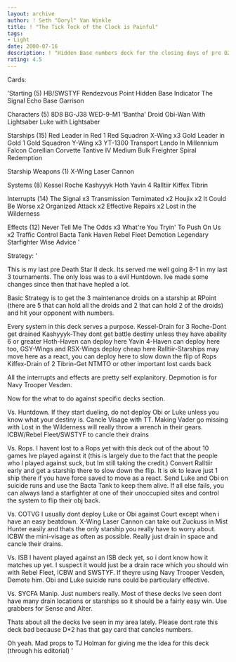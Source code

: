 ```yaml
---
layout: archive
author: ! Seth "Ooryl" Van Winkle
title: ! "The Tick Tock of the Clock is Painful"
tags:
- Light
date: 2000-07-16
description: ! "Hidden Base numbers deck for the closing days of pre D2"
rating: 4.5
---
```

Cards: 

'Starting (5)
HB/SWSTYF
Rendezvous Point
Hidden Base Indicator
The Signal
Echo Base Garrison

Characters (5)
8D8
BG-J38
WED-9-M1 'Bantha' Droid
Obi-Wan With Lightsaber
Luke with Lightsaber

Starships (15)
Red Leader in Red 1
Red Squadron X-Wing x3
Gold Leader in Gold 1
Gold Squadron Y-Wing x3
YT-1300 Transport
Lando In Millennium Falcon
Corellian Corvette
Tantive IV
Medium Bulk Freighter
Spiral
Redemption

Starship Weapons (1)
X-Wing Laser Cannon

Systems (8)
Kessel
Roche
Kashyyyk
Hoth
Yavin 4
Ralltiir
Kiffex
Tibrin

Interrupts (14)
The Signal x3
Transmission Ternimated x2
Houjix x2
It Could Be Worse x2
Organized Attack x2
Effective Repairs x2
Lost in the Wilderness

Effects (12)
Never Tell Me The Odds x3
What're You Tryin' To Push On Us x2
Traffic Control
Bacta Tank
Haven
Rebel Fleet
Demotion
Legendary Starfighter
Wise Advice
'

Strategy: '

This is my last pre Death Star II deck.  Its served me well going 8-1 in my last 3 tournaments.  The only loss was to a evil Huntdown.  Ive made some changes since then that have hepled a lot.

Basic Strategy is to get the 3 maintenance droids on a starship at RPoint (there are 5 that can hold all the droids and 2 that can hold 2 of the droids) and hit your opponent with numbers.

Every system in this deck serves a purpose.
Kessel-Drain for 3
Roche-Dont get drained
Kashyyyk-They dont get battle destiny unless they have abaility 6 or greater
Hoth-Haven can deploy here
Yavin 4-Haven can deploy here too, GSY-Wings and RSX-Wings deploy cheap here
Ralltiir-Starships may move here as a react, you can deploy here to slow down the flip of Rops
Kiffex-Drain of 2
Tibrin-Get NTMTO or other important lost cards back

All the interrupts and effects are pretty self explanitory. Depmotion is for Navy Trooper Vesden.

Now for the what to do against specific decks section.

Vs. Huntdown.  If they start dueling, do not deploy Obi or Luke unless you know what your destiny is.  Cancle Visage with TT.  Making Vader go missing with Lost in the Wilderness will really throw a wrench in their gears.  ICBW/Rebel Fleet/SWSTYF to cancle their drains

Vs. Rops.  I havent lost to a Rops yet with this deck out of the about 10 games Ive played against it (this is largely due to the fact that the people who I played against suck, but Im still taking the credit.)  Convert Ralltiir early and get a starship there to slow down the flip.  It is ok to leave just 1 ship there if you have force saved to move as a react.  Send Luke and Obi on suicide runs and use the Bacta Tank to keep them alive.  If all else fails, you can always land a starfighter at one of their unoccupied sites and control the system to flip their obj back.

Vs. COTVG  I usually dont deploy Luke or Obi against Court except when i have an easy beatdown.  X-Wing Laser Cannon can take out Zuckuss in Mist Hunter easily and thats the only starship you really have to worry about.  ICBW the mini-visage as often as possible. Really just drain in space and cancle their drains.

Vs. ISB  I havent played against an ISB deck yet, so i dont know how it matches up yet.  I suspect it would just be a drain race which you should win with Rebel Fleet, ICBW and SWSTYF.  If theyre using Navy Trooper Vesden, Demote him.  Obi and Luke suicide runs could be particulary effective.

Vs. SYCFA Manip.  Just numbers really.	Most of these decks Ive seen dont have many drain locations or starships so it should be a fairly easy win.  Use grabbers for Sense and Alter.

Thats about all the decks Ive seen in my area lately.  Please dont rate this deck bad because D*2 has that gay card that cancles numbers.

Oh yeah. Mad props to TJ Holman for giving me the idea for this deck (through his editorial)
'
